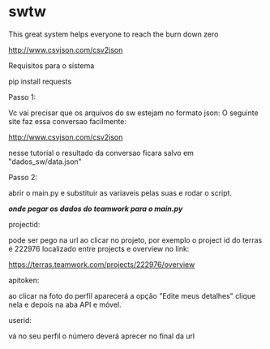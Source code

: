# swtw
This great system helps everyone to reach the burn down zero

http://www.csvjson.com/csv2json

Requisitos para o sistema

pip install requests

Passo 1:

Vc vai precisar que os arquivos do sw estejam no formato json:
O seguinte site faz essa conversao facilmente:

http://www.csvjson.com/csv2json

nesse tutorial o resultado da conversao ficara salvo em "dados_sw/data.json"


Passo 2:

abrir o main.py e substituir as variaveis pelas suas e rodar o script.

_**onde pegar os dados do teamwork para o main.py**_

projectid:

pode ser pego na url ao clicar no projeto, por exemplo o project id do terras é 222976
localizado entre projects e overview no link:

https://terras.teamwork.com/projects/222976/overview


apitoken:

ao clicar na foto do perfil aparecerá a opção "Edite meus detalhes" clique nela e depois na aba API e móvel.

userid:

vá no seu perfil o número deverá aprecer no final da url
